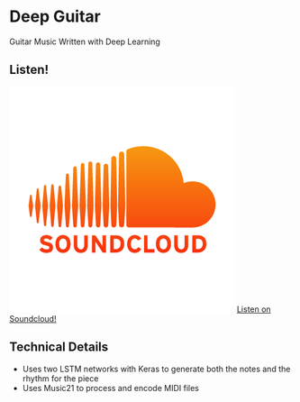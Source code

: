 # Deep Guitar 

Guitar Music Written with Deep Learning

## Listen!
![SoundCloud Logo](soundcloud_logo.png)
[Listen on Soundcloud!](https://soundcloud.com/adityathakkar/deep-guitar)

## Technical Details

- Uses two LSTM networks with Keras to generate both the notes and the rhythm for the piece
- Uses Music21 to process and encode MIDI files

